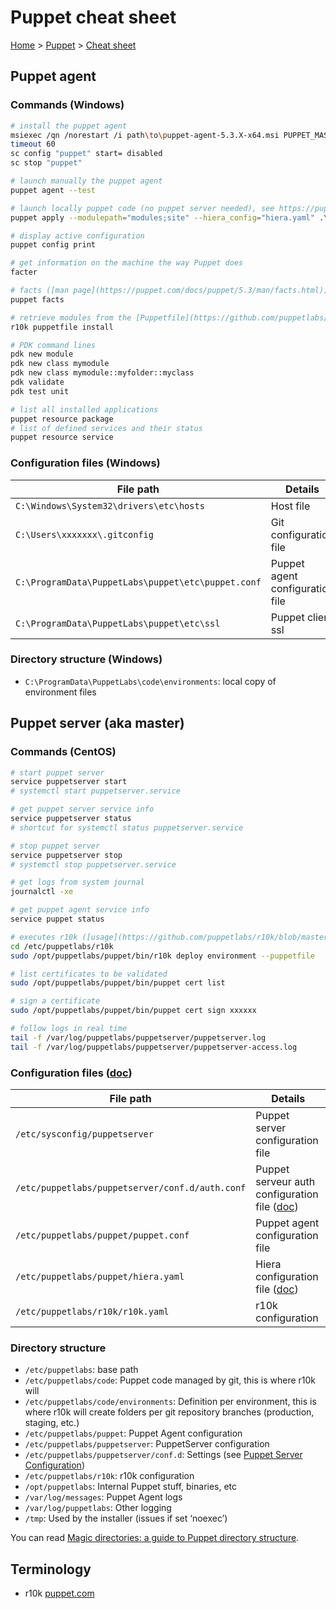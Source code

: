 # Puppet cheat sheet

[Home](../readme.md) > [Puppet](./readme.md) > [Cheat sheet](./cheatsheet.md)

## Puppet agent

### Commands (Windows)

```bash
# install the puppet agent
msiexec /qn /norestart /i path\to\puppet-agent-5.3.X-x64.msi PUPPET_MASTER_SERVER=mypuppetmastername /l*v C:\msipuppetlog.txt
timeout 60
sc config "puppet" start= disabled
sc stop "puppet"

# launch manually the puppet agent
puppet agent --test

# launch locally puppet code (no puppet server needed), see https://puppet.com/docs/puppet/5.3/man/apply.html
puppet apply --modulepath="modules;site" --hiera_config="hiera.yaml" .\manifests\site.pp

# display active configuration
puppet config print

# get information on the machine the way Puppet does
facter

# facts ([man page](https://puppet.com/docs/puppet/5.3/man/facts.html))
puppet facts

# retrieve modules from the [Puppetfile](https://github.com/puppetlabs/r10k/blob/master/doc/puppetfile.mkd)
r10k puppetfile install

# PDK command lines
pdk new module
pdk new class mymodule
pdk new class mymodule::myfolder::myclass
pdk validate
pdk test unit

# list all installed applications
puppet resource package
# list of defined services and their status
puppet resource service
```

### Configuration files (Windows)

| File path                                          | Details                          |
| -------------------------------------------------- | -------------------------------- |
| `C:\Windows\System32\drivers\etc\hosts`            | Host file                        |
| `C:\Users\xxxxxxx\.gitconfig`                      | Git configuration file           |
| `C:\ProgramData\PuppetLabs\puppet\etc\puppet.conf` | Puppet agent configuration file  |
| `C:\ProgramData\PuppetLabs\puppet\etc\ssl`         | Puppet client ssl                |

### Directory structure (Windows)

- `C:\ProgramData\PuppetLabs\code\environments`: local copy of environment files

## Puppet server (aka master)

### Commands (CentOS)

```bash
# start puppet server
service puppetserver start
# systemctl start puppetserver.service

# get puppet server service info
service puppetserver status
# shortcut for systemctl status puppetserver.service

# stop puppet server
service puppetserver stop
# systemctl stop puppetserver.service

# get logs from system journal
journalctl -xe

# get puppet agent service info
service puppet status

# executes r10k ([usage](https://github.com/puppetlabs/r10k/blob/master/doc/dynamic-environments/usage.mkd))
cd /etc/puppetlabs/r10k
sudo /opt/puppetlabs/puppet/bin/r10k deploy environment --puppetfile

# list certificates to be validated
sudo /opt/puppetlabs/puppet/bin/puppet cert list

# sign a certificate
sudo /opt/puppetlabs/puppet/bin/puppet cert sign xxxxxx

# follow logs in real time
tail -f /var/log/puppetlabs/puppetserver/puppetserver.log
tail -f /var/log/puppetlabs/puppetserver/puppetserver-access.log
```

### Configuration files ([doc](https://puppet.com/docs/puppetserver/5.1/configuration.html))

| File path                                       | Details                                 |
| ----------------------------------------------- | --------------------------------------- |
| `/etc/sysconfig/puppetserver`                   | Puppet server configuration file        |
| `/etc/puppetlabs/puppetserver/conf.d/auth.conf` | Puppet serveur auth configuration file ([doc](https://puppet.com/docs/puppetserver/5.1/config_file_auth.html)) |
| `/etc/puppetlabs/puppet/puppet.conf`            | Puppet agent configuration file         |
| `/etc/puppetlabs/puppet/hiera.yaml`             | Hiera configuration file ([doc](https://puppet.com/docs/puppet/5.3/hiera_intro.html)) |
| `/etc/puppetlabs/r10k/r10k.yaml`                | r10k configuration                      |

### Directory structure

- `/etc/puppetlabs`: base path
- `/etc/puppetlabs/code`: Puppet code managed by git, this is where r10k will
- `/etc/puppetlabs/code/environments`: Definition per environment, this is where r10k will create folders per git repository branches (production, staging, etc.)
- `/etc/puppetlabs/puppet`: Puppet Agent configuration
- `/etc/puppetlabs/puppetserver`: PuppetServer configuration
- `/etc/puppetlabs/puppetserver/conf.d`: Settings (see [Puppet Server Configuration](https://puppet.com/docs/puppetserver/5.1/configuration.html))
- `/etc/puppetlabs/r10k`: r10k configuration
- `/opt/puppetlabs`: Internal Puppet stuff, binaries, etc
- `/var/log/messages`: Puppet Agent logs
- `/var/log/puppetlabs`: Other logging
- `/tmp`: Used by the installer (issues if set ‘noexec’)

You can read [Magic directories: a guide to Puppet directory structure](https://puppet.com/blog/magic-directories-guide-to-puppet-directory-structure).

## Terminology

- r10k [puppet.com](https://puppet.com/blog/git-workflows-puppet-and-r10k)
